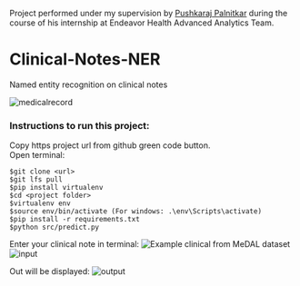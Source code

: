 Project performed under my supervision by [Pushkaraj Palnitkar](https://github.com/push44) during the course of his internship at Endeavor Health Advanced Analytics Team.


# Clinical-Notes-NER
Named entity recognition on clinical notes

![medicalrecord](https://user-images.githubusercontent.com/61958160/126857163-d5fa33c0-a712-475a-8d35-78bdc71ea462.jpg)

### Instructions to run this project:
Copy https project url from github green code button.<br>
Open terminal:
```
$git clone <url>
$git lfs pull
$pip install virtualenv
$cd <project folder>
$virtualenv env
$source env/bin/activate (For windows: .\env\Scripts\activate)
$pip install -r requirements.txt
$python src/predict.py
```
Enter your clinical note in terminal: ![Example clinical from MeDAL dataset](https://www.kaggle.com/xhlulu/medal-emnlp)
![input](https://user-images.githubusercontent.com/61958160/127630915-40d8545d-c8d7-4fcf-a66f-add6f7e4964f.png)

Out will be displayed:
![output](https://user-images.githubusercontent.com/61958160/127630955-0c3c0547-a5e2-4e6d-a19c-7368437b2415.png)
